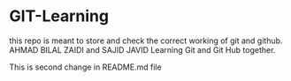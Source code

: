 # GIT-Learning
this repo is meant to store and check the correct working of git and github.
AHMAD BILAL ZAIDI and SAJID JAVID Learning Git and Git Hub together.

This is second change in README.md file
